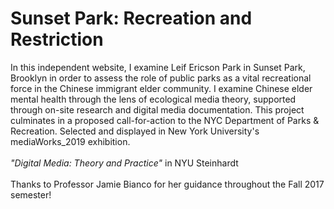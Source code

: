 # Sunset Park: Recreation and Restriction
In this independent website, I examine Leif Ericson Park in Sunset Park, Brooklyn in order to assess the role of public parks as a vital recreational force in the Chinese immigrant elder community. I examine Chinese elder mental health through the lens of ecological media theory, supported through on-site research and digital media documentation. This project culminates in a proposed call-for-action to the NYC Department of Parks & Recreation.
Selected and displayed in New York University's mediaWorks_2019 exhibition.
<br> <br>
<i>"Digital Media: Theory and Practice"</i> in NYU Steinhardt
<br> <br>
Thanks to Professor Jamie Bianco for her guidance throughout the Fall 2017 semester!
